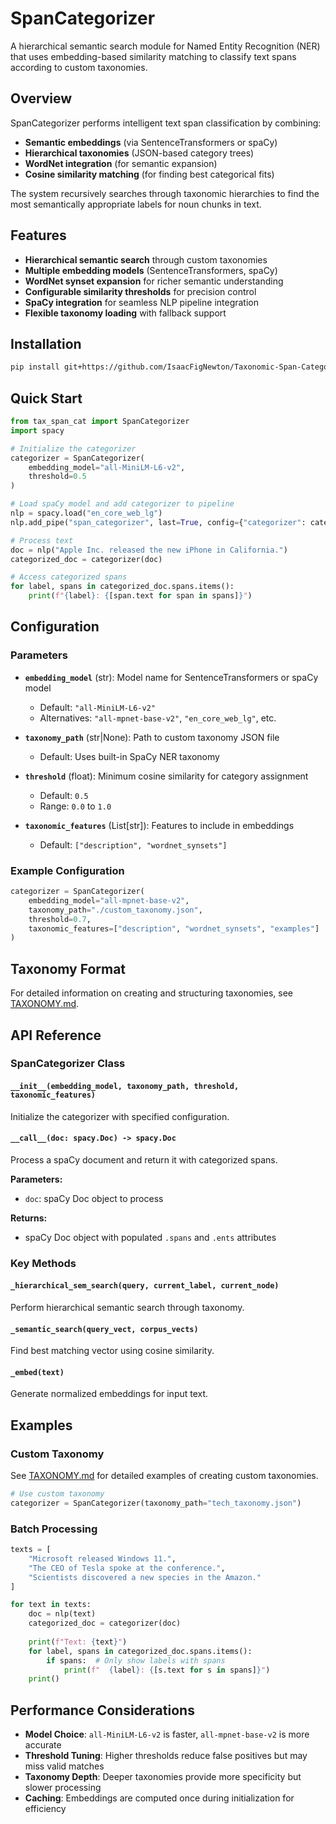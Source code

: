 # SpanCategorizer

A hierarchical semantic search module for Named Entity Recognition (NER) that uses embedding-based similarity matching to classify text spans according to custom taxonomies.

## Overview

SpanCategorizer performs intelligent text span classification by combining:
- **Semantic embeddings** (via SentenceTransformers or spaCy)
- **Hierarchical taxonomies** (JSON-based category trees)
- **WordNet integration** (for semantic expansion)
- **Cosine similarity matching** (for finding best categorical fits)

The system recursively searches through taxonomic hierarchies to find the most semantically appropriate labels for noun chunks in text.

## Features

- **Hierarchical semantic search** through custom taxonomies
- **Multiple embedding models** (SentenceTransformers, spaCy)
- **WordNet synset expansion** for richer semantic understanding  
- **Configurable similarity thresholds** for precision control
- **SpaCy integration** for seamless NLP pipeline integration
- **Flexible taxonomy loading** with fallback support

## Installation

```bash
pip install git+https://github.com/IsaacFigNewton/Taxonomic-Span-Categorization.git
```

## Quick Start

```python
from tax_span_cat import SpanCategorizer
import spacy

# Initialize the categorizer
categorizer = SpanCategorizer(
    embedding_model="all-MiniLM-L6-v2",
    threshold=0.5
)

# Load spaCy model and add categorizer to pipeline
nlp = spacy.load("en_core_web_lg")
nlp.add_pipe("span_categorizer", last=True, config={"categorizer": categorizer})

# Process text
doc = nlp("Apple Inc. released the new iPhone in California.")
categorized_doc = categorizer(doc)

# Access categorized spans
for label, spans in categorized_doc.spans.items():
    print(f"{label}: {[span.text for span in spans]}")
```

## Configuration

### Parameters

- **`embedding_model`** (str): Model name for SentenceTransformers or spaCy model
  - Default: `"all-MiniLM-L6-v2"`
  - Alternatives: `"all-mpnet-base-v2"`, `"en_core_web_lg"`, etc.

- **`taxonomy_path`** (str|None): Path to custom taxonomy JSON file
  - Default: Uses built-in SpaCy NER taxonomy

- **`threshold`** (float): Minimum cosine similarity for category assignment
  - Default: `0.5`
  - Range: `0.0` to `1.0`

- **`taxonomic_features`** (List[str]): Features to include in embeddings
  - Default: `["description", "wordnet_synsets"]`

### Example Configuration

```python
categorizer = SpanCategorizer(
    embedding_model="all-mpnet-base-v2",
    taxonomy_path="./custom_taxonomy.json",
    threshold=0.7,
    taxonomic_features=["description", "wordnet_synsets", "examples"]
)
```

## Taxonomy Format

For detailed information on creating and structuring taxonomies, see [TAXONOMY.md](TAXONOMY.md).

## API Reference

### SpanCategorizer Class

#### `__init__(embedding_model, taxonomy_path, threshold, taxonomic_features)`
Initialize the categorizer with specified configuration.

#### `__call__(doc: spacy.Doc) -> spacy.Doc`
Process a spaCy document and return it with categorized spans.

**Parameters:**
- `doc`: spaCy Doc object to process

**Returns:**
- spaCy Doc object with populated `.spans` and `.ents` attributes

### Key Methods

#### `_hierarchical_sem_search(query, current_label, current_node)`
Perform hierarchical semantic search through taxonomy.

#### `_semantic_search(query_vect, corpus_vects)`
Find best matching vector using cosine similarity.

#### `_embed(text)`
Generate normalized embeddings for input text.

## Examples

### Custom Taxonomy

See [TAXONOMY.md](docs/TAXONOMY.md) for detailed examples of creating custom taxonomies.

```python
# Use custom taxonomy
categorizer = SpanCategorizer(taxonomy_path="tech_taxonomy.json")
```

### Batch Processing

```python
texts = [
    "Microsoft released Windows 11.",
    "The CEO of Tesla spoke at the conference.",
    "Scientists discovered a new species in the Amazon."
]

for text in texts:
    doc = nlp(text)
    categorized_doc = categorizer(doc)
    
    print(f"Text: {text}")
    for label, spans in categorized_doc.spans.items():
        if spans:  # Only show labels with spans
            print(f"  {label}: {[s.text for s in spans]}")
    print()
```

## Performance Considerations

- **Model Choice**: `all-MiniLM-L6-v2` is faster, `all-mpnet-base-v2` is more accurate
- **Threshold Tuning**: Higher thresholds reduce false positives but may miss valid matches
- **Taxonomy Depth**: Deeper taxonomies provide more specificity but slower processing
- **Caching**: Embeddings are computed once during initialization for efficiency
